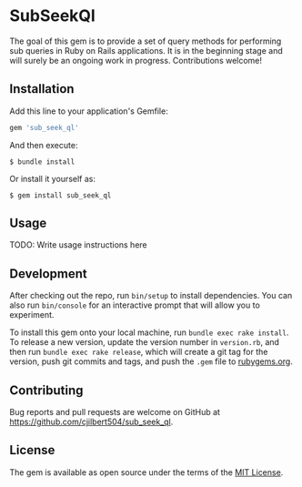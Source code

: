 # SubSeekQl

The goal of this gem is to provide a set of query methods for performing sub queries in Ruby on Rails applications. It is in the beginning stage and will surely be an ongoing work in progress. Contributions welcome!

## Installation

Add this line to your application's Gemfile:

```ruby
gem 'sub_seek_ql'
```

And then execute:

    $ bundle install

Or install it yourself as:

    $ gem install sub_seek_ql

## Usage

TODO: Write usage instructions here

## Development

After checking out the repo, run `bin/setup` to install dependencies. You can also run `bin/console` for an interactive prompt that will allow you to experiment.

To install this gem onto your local machine, run `bundle exec rake install`. To release a new version, update the version number in `version.rb`, and then run `bundle exec rake release`, which will create a git tag for the version, push git commits and tags, and push the `.gem` file to [rubygems.org](https://rubygems.org).

## Contributing

Bug reports and pull requests are welcome on GitHub at https://github.com/cjilbert504/sub_seek_ql.


## License

The gem is available as open source under the terms of the [MIT License](https://opensource.org/licenses/MIT).
